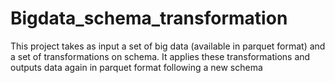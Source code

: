 # Bigdata_schema_transformation
This project takes as input a set of big data (available in parquet format) and a set of transformations on schema.
It applies these transformations and outputs data again in parquet format following a new schema
